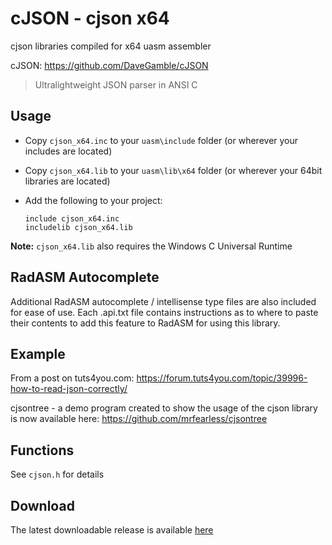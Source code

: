 # cJSON - cjson x64

cjson libraries compiled for x64 uasm assembler

cJSON: https://github.com/DaveGamble/cJSON

> Ultralightweight JSON parser in ANSI C

## Usage

* Copy `cjson_x64.inc` to your `uasm\include` folder (or wherever your includes are located)

* Copy `cjson_x64.lib` to your `uasm\lib\x64` folder (or wherever your 64bit libraries are located)

* Add the following to your project:
  
  ```assembly
  include cjson_x64.inc
  includelib cjson_x64.lib
  ```

**Note:** `cjson_x64.lib` also requires the Windows C Universal Runtime

## RadASM Autocomplete

Additional RadASM autocomplete / intellisense type files are also included for ease of use. Each .api.txt file contains instructions as to where to paste their contents to add this feature to RadASM for using this library.

## Example

From a post on tuts4you.com: https://forum.tuts4you.com/topic/39996-how-to-read-json-correctly/

cjsontree - a demo program created to show the usage of the cjson library is now available here: https://github.com/mrfearless/cjsontree

## Functions

See `cjson.h` for details

## Download

The latest downloadable release is available [here](https://github.com/mrfearless/libraries/blob/master/releases/cjson_x64.zip?raw=true)
